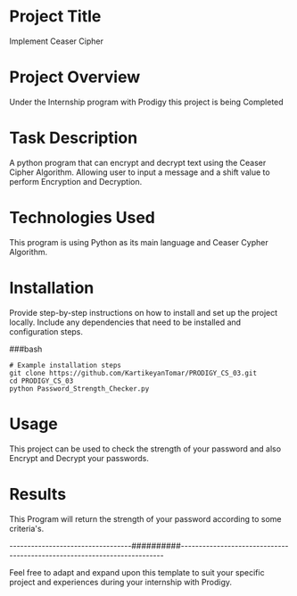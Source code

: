 # Project Title
Implement Ceaser Cipher

# Project Overview
Under the Internship program with Prodigy this project is being Completed

# Task Description
A python program that can encrypt and decrypt text using the Ceaser Cipher Algorithm. Allowing user to input a message and a shift value to perform Encryption and Decryption.

# Technologies Used
This program is using Python as its main language and Ceaser Cypher Algorithm.

# Installation

Provide step-by-step instructions on how to install and set up the project locally. Include any dependencies that need to be installed and configuration steps.

###bash
```
# Example installation steps
git clone https://github.com/KartikeyanTomar/PRODIGY_CS_03.git
cd PRODIGY_CS_03
python Password_Strength_Checker.py
```

# Usage

This project can be used to check the strength of your password and also Encrypt and Decrypt your passwords.

# Results
This Program will return the strength of your password according to some criteria's.

----------------------------------##########-------------------------------------------------------------------------

Feel free to adapt and expand upon this template to suit your specific project and experiences during your internship with Prodigy.
